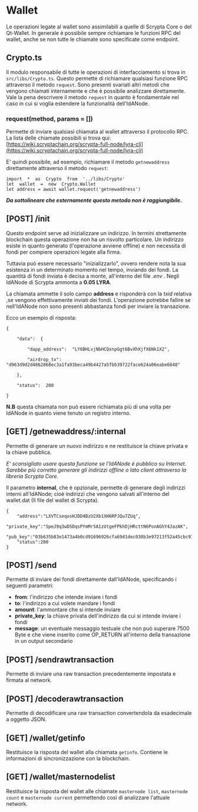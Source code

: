 # Wallet

Le operazioni legate al wallet sono assimilabili a quelle di Scrypta Core o del Qt-Wallet. In generale è possibile sempre richiamare le funzioni RPC del wallet, anche se non tutte le chiamate sono specificate come endpoint.

## Crypto.ts
Il modulo responsabile di tutte le operazioni di interfacciamento si trova in `src/libs/Crypto.ts`. Questo permette di richiamare qualsiasi funzione RPC attraverso il metodo `request`. Sono presenti svariati altri metodi che vengono chiamati internamente e che è possibile analizzare direttamente. Vale la pena descrivere il metodo `request` in quanto è fondamentale nel caso in cui si voglia estendere la funzionalità dell'IdANode.

### request(method, params  = [])

Permette di inviare qualsiasi chiamata al wallet attraverso il protocollo RPC. La lista delle chiamate possibili si trova qui: [https://wiki.scryptachain.org/scrypta-full-node/lyra-cli](https://wiki.scryptachain.org/scrypta-full-node/lyra-cli)

E' quindi possibile, ad esempio, richiamare il metodo `getnewaddress` direttamente attraverso il metodo `request`:
```
import  *  as  Crypto  from  '../libs/Crypto'
let  wallet  =  new  Crypto.Wallet
let address = await wallet.request('getnewaddress')
```

**_Da sottolineare che esternamente questo metodo non è raggiungibile._**

## [POST] /init

Questo endpoint serve ad inizializzare un indirizzo. In termini strettamente blockchain questa operazione non ha un risvolto particolare. Un indirizzo esiste in quanto generato (l'operazione avviene offline) e non necessita di fondi per compiere operazioni legate alla firma.

Tuttavia può essere necessario "inizializzarlo", ovvero rendere nota la sua esistenza in un determinato momento nel tempo, inviando dei fondi. 
La quantità di fondi inviata è decisa a monte, all'interno del file _.env_ . Negli IdANode di Scrypta ammonta a **0.05 LYRA**.

La chiamata ammette il solo campo **address** e risponderà con la _txid_ relativa ,se vengono effettivamente inviati dei fondi. L'operazione potrebbe fallire se nell'IdANode non sono presenti abbastanza fondi per inviare la transazione.

Ecco un esempio di risposta: 
```
{

	"data":  {

		"dapp_address":  "LY6BHLvjNbHCQxnpGgt6BvXhXjfX6Nk1X2",

		"airdrop_tx":  "d963d9d2d4862868ec3a1fa93beca49b4427a5fbb39722face624a06eabe6848"

	},

	"status":  200

}
```

**N.B** questa chiamata non può essere richiamata più di una volta per IdANode in quanto viene tenuto un registro interno.

##  [GET] /getnewaddress/:internal

Permette di generare un nuovo indirizzo e ne restituisce la chiave privata e la chiave pubblica.

_E' sconsigliato usare questa funzione se l'IdANode è pubblico su Internet. Sarebbe più corretto generare gli indirizzi offline o lato client attraverso la libreria Scrypta Core._

Il parametro **internal**, che è opzionale, permette di generare degli indirizzi interni all'IdANode; cioè indirizzi che vengono salvati all'interno del wallet.dat (Il file del wallet di Scrypta).

```
{
	"address":"LXVTCseqosHJDD4BzU2Xb1XH6RPJQu7ZUq",
	"private_key":"SpeJ9q3wDSDqsPYmMr5A1zUtgeFPkhDjHRcttN6PonAGhY4JazAK",
	"pub_key":"03b635b83e1473a4b0cd91696926cfa69d1dec030b3e97213f52a45cbc976103a7",
	"status":200
}
```

## [POST] /send
Permette di inviare dei fondi direttamente dall'IdANode, specificando i seguenti parametri:
- **from**: l'indirizzo che intende inviare i fondi
- **to**: l'indirizzo a cui volete mandare i fondi
- **amount**: l'ammontare che si intende inviare
- **private_key**: la chiave privata dell'indirizzo da cui si intende inviare i fondi
- **message**: un eventuale messaggio testuale che non può superare 7500 Byte e che viene inserito come OP_RETURN all'interno della transazione in un output secondario

## [POST] /sendrawtransaction
Permette di inviare una raw transaction precedentemente impostata e firmata al network.

## [POST] /decoderawtransaction
Permette di decodificare una raw transaction convertendola da esadecimale a oggetto JSON.

## [GET] /wallet/getinfo
Restituisce la risposta del wallet alla chiamata `getinfo`. Contiene le informazioni di sincronizzazione con la blockchain.

## [GET] /wallet/masternodelist
Restituisce la risposta del wallet alle chiamate `masternode list`, `masternode count` e `masternode current` permettendo così di analizzare l'attuale network.
<!--stackedit_data:
eyJoaXN0b3J5IjpbLTIwODE0Njg4MiwtMTkzMjU2NTYzNCw0MD
A2NDU0OCwtOTUxNTc3NDk1LDIwNTE1NDA2MzksLTU2ODQ4MTAw
LDE5OTU0ODYzNDYsODczMTE0NjE1LC0xMTY5ODM3MjI0LC0xMj
Q1MTU4OTczLDExNzgxNjc5NDIsLTIxODE1MzAxMSwtMjA4ODc0
NjYxMl19
-->